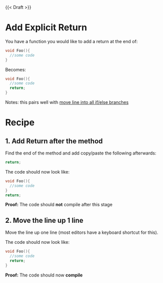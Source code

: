 {{< Draft >}}

# Add Explicit Return

You have a function you would like to add a return at the end of:

```cpp
void Foo(){
  //some code
}

```

Becomes:

```cpp
void Foo(){
  //some code
  return;
}
```

Notes: this pairs well with [move line into all if/else branches]()

# Recipe

## 1. Add Return after the method

Find the end of the method and add copy/paste the following afterwards:

```cpp
return;
```

The code should now look like:

```cpp
void Foo(){
  //some code
}
return;
```

**Proof:** The code should **not** compile after this stage

## 2. Move the line up 1 line

Move the line up one line (most editors have a keyboard shortcut for this).

The code should now look like:

```cpp
void Foo(){
  //some code
  return;
}
```

**Proof:** The code should now **compile**
